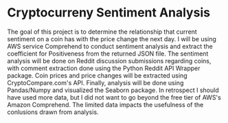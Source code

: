 # Cryptocurreny Sentiment Analysis
The goal of this project is to determine the relationship that current sentiment on a coin has with the price change the next day. I will be using AWS service Comprehend to conduct sentiment analysis and extract the coefficient for Positiveness from the returned JSON file. The sentiment analysis will be done on Reddit discussion submissions regarding coins, with comment extraction done using the Python Reddit API Wrapper package. Coin prices and price changes will be extracted using CryptoCompare.com's API. Finally, analysis will be done using Pandas/Numpy and visualized the Seaborn package. In retrospect I should have used more data, but I did not want to go beyond the free tier of AWS's Amazon Comprehend. The limited data impacts the usefulness of the conlusions drawn from analysis.
